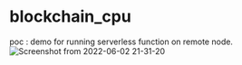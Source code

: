# blockchain_cpu
poc : demo for running serverless function on remote node. 
![Screenshot from 2022-06-02 21-31-20](https://user-images.githubusercontent.com/99765653/171779342-e452f278-5dd1-4c3a-9873-94b08c640d5d.png)
